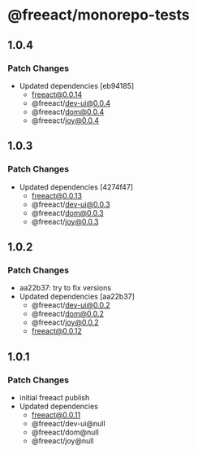 # @freeact/monorepo-tests

## 1.0.4

### Patch Changes

- Updated dependencies [eb94185]
  - freeact@0.0.14
  - @freeact/dev-ui@0.0.4
  - @freeact/dom@0.0.4
  - @freeact/joy@0.0.4

## 1.0.3

### Patch Changes

- Updated dependencies [4274f47]
  - freeact@0.0.13
  - @freeact/dev-ui@0.0.3
  - @freeact/dom@0.0.3
  - @freeact/joy@0.0.3

## 1.0.2

### Patch Changes

- aa22b37: try to fix versions
- Updated dependencies [aa22b37]
  - @freeact/dev-ui@0.0.2
  - @freeact/dom@0.0.2
  - @freeact/joy@0.0.2
  - freeact@0.0.12

## 1.0.1

### Patch Changes

- initial freeact publish
- Updated dependencies
  - freeact@0.0.11
  - @freeact/dev-ui@null
  - @freeact/dom@null
  - @freeact/joy@null
